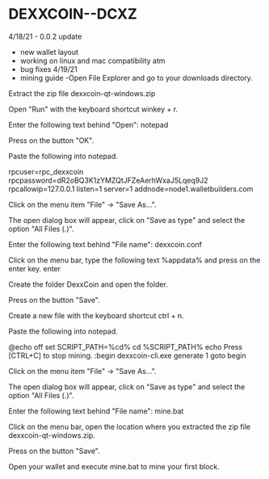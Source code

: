 # DEXXCOIN--DCXZ
4/18/21 - 0.0.2 update
  - new wallet layout
  - working on linux and mac compatibility atm
  - bug fixes
4/19/21
  - mining guide
  -Open File Explorer and go to your downloads directory.

Extract the zip file dexxcoin-qt-windows.zip

Open "Run" with the keyboard shortcut winkey + r.

Enter the following text behind "Open": notepad

Press on the button "OK".

Paste the following into notepad.

rpcuser=rpc_dexxcoin
rpcpassword=dR2oBQ3K1zYMZQtJFZeAerhWxaJ5Lqeq9J2
rpcallowip=127.0.0.1
listen=1
server=1
addnode=node1.walletbuilders.com

Click on the menu item "File" -> "Save As...".

The open dialog box will appear, click on "Save as type" and select the option "All Files (*.*)".

Enter the following text behind "File name": dexxcoin.conf

Click on the menu bar, type the following text %appdata% and press on the enter key. enter

Create the folder DexxCoin and open the folder.

Press on the button "Save".

Create a new file with the keyboard shortcut ctrl + n.

Paste the following into notepad.

@echo off
set SCRIPT_PATH=%cd%
cd %SCRIPT_PATH%
echo Press [CTRL+C] to stop mining.
:begin
 dexxcoin-cli.exe generate 1
goto begin

Click on the menu item "File" -> "Save As...".

The open dialog box will appear, click on "Save as type" and select the option "All Files (*.*)".

Enter the following text behind "File name": mine.bat

Click on the menu bar, open the location where you extracted the zip file dexxcoin-qt-windows.zip.

Press on the button "Save".

Open your wallet and execute mine.bat to mine your first block.
